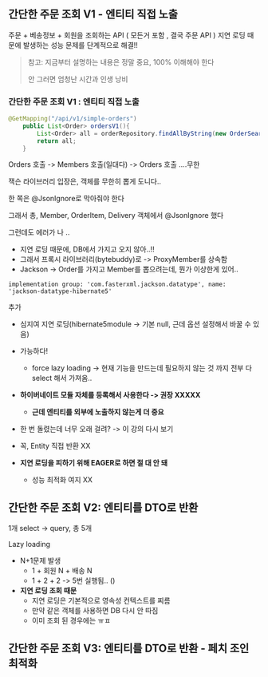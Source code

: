 



## 간단한 주문 조회 V1 - 엔티티 직접 노출



주문 + 베송정보 + 회원을 조회하는 API ( 모든거 포함 , 결국 주문 API )
지연 로딩 때문에 발생하는 성능 문제를 단계적으로 해결!!



> 참고: 지금부터 설명하는 내용은 정말 중요, 100% 이해해야 한다
>
> 안 그러면 엄청난 시간과 인생 낭비



### 간단한 주문 조회 V1 : 엔티티 직접 노출



```java
@GetMapping("/api/v1/simple-orders")
    public List<Order> ordersV1(){
        List<Order> all = orderRepository.findAllByString(new OrderSearch());
        return all;
    }
```

Orders 호출 -> Members 호출(일대다) -> Orders 호출 ....무한

잭슨 라이브러리 입장은, 객체를 무한히 뽑게 도니다..

한 쪽은 @JsonIgnore로 막아줘야 한다

그래서 총, Member, OrderItem, Delivery 객체에서 @JsonIgnore 했다

그런데도 에러가 나 ..

- 지연 로딩 때문에, DB에서 가지고 오지 않아..!!
- 그래서 프록시 라이브러리(bytebuddy)로 -> ProxyMember를 상속함 
- Jackson -> Order를 가지고 Member를 뽑으려는데, 뭔가 이상한게 있어..



```
implementation group: 'com.fasterxml.jackson.datatype', name: 'jackson-datatype-hibernate5'
```

추가

- 심지여 지연 로딩(hibernate5module -> 기본 null, 근데 옵션 설정해서 바꿀 수 있음)
- 가능하다!
  - force lazy loading -> 현재 기능을 만드는데 필요하지 않는 것 까지 전부 다 select 해서 가져옴..

- **하이버네이트 모듈 자체를 등록해서 사용한다 -> 권장 XXXXX**
  - **근데 엔티티를 외부에 노출하지 않는게 더 중요**



- 한 번 돌렸는데 너무 오래 걸려? -> 이 강의 다시 보기
- 꼭, Entity 직접 반환 XX
- **지연 로딩을 피하기 위해 EAGER로 하면 절 대 안 돼**
  - 성능 최적화 여지 XX



## 간단한 주문 조회 V2: 엔티티를 DTO로 반환



1개 select -> query, 총 5개

Lazy loading 

- N+1문제 발생
  - 1 + 회원 N + 배송 N
  - 1 + 2 + 2 -> 5번 실행됨.. ()
- **지연 로딩 조회 때문**
  - 지연 로딩은 기본적으로 영속성 컨텍스트를 찌름
  - 만약 같은 객체를 사용하면 DB 다시 안 따짐
  - 이미 조회 된 경우에는 ㅠㅍ



## 간단한 주문 조회 V3: 엔티티를 DTO로 반환 - 페치 조인 최적화